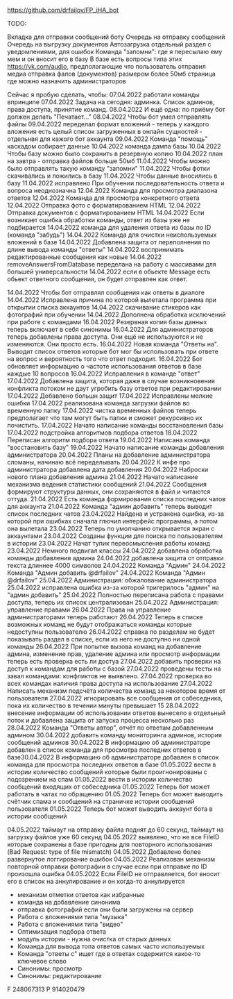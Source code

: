 https://github.com/drfailov/FP_iHA_bot


TODO:

Вкладка для отправки сообщений боту
Очередь на отправку сообщений
Очередь на выгрузку документов
Автозагрузка
отдельный раздел с уведомлениями, для ошибок
Команда "запомни": где я пересылаю ему мем и он вносит его в базу
В базе есть вопросы типа этих https://vk.com/audio, предполагающие что пользователь отправил медиа
отправка фалов (документов) размером более 50мб
страница где можно назначить администраторов

Сейчас я пробую сделать, чтобы:
07.04.2022 работали команды впринципе
07.04.2022 Задача на сегодня: админка. Список админов, права доступа, принятие команд.
08.04.2022 И ещё одна: по приёму бот должен делать "Печатает..."
08.04.2022 Чтобы бот умел отправлять файлы
09.04.2022 переделал формат вложений - теперь у каждого вложения есть целый список загруженных в онлайн сущностей - отдельнвя для кажого бот аккаунта
09.04.2022 Команда "помощь" каскадом собирает данные
10.04.2022 команда дампа базы
10.04.2022 Чтобы базу можно было сохранить в резервную копию
10.04.2022 план на завтра - отправка файлов больше 50мб
11.04.2022 Чтобы можно было отправлять такую команду "запомни"
11.04.2022 Чтобы фотки скачивались и ложились в базу
11.04.2022 Чтобы данные вносились в базу
11.04.2022 исправлено При обучении последовательность ответа и вопроса неоднозначна
12.04.2022 Команда для просмотра диапазона ответов
12.04.2022 Команда для просмотра конкретного ответа
12.04.2022 Отправка фото с форматированием HTML
12.04.2022 Отправка документов с форматированием HTML
14.04.2022 Если возникает ошибка обработки команды, ответ из базы уже не подбирается
14.04.2022 команда для удаления ответа из базы по ID (команда "забудь")
14.04.2022 Команда для очистки неиспользуемых вложений в базе
14.04.2022 Добавлена защита от переполнения по длине вывода команды "ответы"
14.04.2022 воспринимать редактированные сообщения как новые
14.04.2022 removeAnswersFromDatabase переделана на работу с массивами для большей универсальности
14.04.2022 если в обьекте Message есть обьект ответного сообщения, он будет отправлен как ответ.

14.04.2022 Чтобы бот отправлял сообщения как ответы в диалоге
14.04.2022 Исправлена причина по которой вылетала программа при открытии списка аккаунтов
14.04.2022 скачивание стикеров как фотографий при обучении
14.04.2022 Дополнена обработка исключений при работе с командами
16.04.2022 Резервная копия базы данных теперь включает в себя синонимы
16.04.2022 Для администраторов теперь добавлены права доступа. Они ещё не используются и не изменяются. Они просто есть.
16.04.2022 Новая команда "Ответы на". Выводит список ответов которые бот мог бы использовать при ответе на вопрос и вероятность того что ответ подходит.
16.04.2022 Бот обновляет информацию о частоте использования ответов в базе каждые 10 вопросов
16.04.2022 Исправления в команде "ответ"
17.04.2022 Добавлена защита, которая даже в случае возникновения конфликта потоком не даут угробить базу ответов при редактировании
17.04.2022 Добавлено большн защит
17.04.2022 Исправлены мелкие ошибки
17.04.2022 реализована команда загрузки файлов во временную папку
17.04.2022 чистка временных файлов теперь предполагает что там могут быть папки и сможет рекурсивно их почистить.
17.04.2022 Начато написание команды восстановления базы
17.04.2022 подстройка алгоритмов подбора ответов
18.04.2022 Переписан алгоритм подбора ответа
19.04.2022 Написана команда "восстановить базу"
19.04.2022 Начато написание команды добавления администратора
20.04.2022 Планы на добавление администратора сломаны, начинаю всё переделывать
20.04.2022 К инфе про администратора добавлена дата добавления
20.04.2022 Наброски нового плана добавления админа
21.04.2022 Начато написание механизма ведения статистики сообщений
21.04.2022 Сообщения формируют структуры данных, они сохраняются в файл и читаются оттуда.
21.04.2022 Есть команда формирования списка последних чатов для аккаунта
21.04.2022 Команда "админ добавить" теперь выводит список последних чатов
23.04.2022 Найдена и устранена ошибка, из-за которой при ошибках сначала глючил интерфейс программы, а потом она вылетала
23.04.2022 Теперь по умолчанию открывается экран с аккаунтами
23.04.2022 Созданы функции для поиска по пользователям в истории
23.04.2022 Начат тупик переосмысления работы команд
23.04.2022 Немного подвигал классы
24.04.2022 добавлена обработка команды добавления админа
24.04.2022 добавлена защита от отправки текста длиннее 4000 символов
24.04.2022 Команда "Админ"
24.04.2022 Команда "Админ добавить @drfailov"
24.04.2022 Команда "Админ @drfailov"
25.04.2022 Администрация: обжалование администратора
25.04.2022 исправлена ошибка из-за которой тригерилось "админ" на "админ добавить"
25.04.2022 Полностью переписана работа с правами доступа, теперь их список централизован
25.04.2022 Администрация: управление правами
26.04.2022 Права на управление администраторами теперь работают
26.04.2022 Теперь в списке возможных команд не будут отображаться команды которые недоступны пользователю
26.04.2022 справка по разделам не будет показывать раздел в списке, если из него не доступно ни одной команды
26.04.2022 При попытке вызова команд на добавление админа, изменение прав, удаление админа или просмотр информации теперь есть проверка есть ли достуа
27.04.2022 добавить проверки на доступ к командам для работы с базой
27.04.2022 проведены тесты на завал командами: конфликтов не выявлено.
27.04.2022 проверка во всех командах наличия права доступа на использование
27.04.2022 Написать механизм подсчёта количества команд за некоторое время от пользователя
27.04.2022 игнорировать все сообщения от собеседника, пока их количество в течении минуты превышает 15
28.04.2022 внесение информации об использовании ответов вынесело в отдельный поток и добавлена защита от запуска процесса несколько раз
28.04.2022 Команда "Ответы автор", отчёт по ответам добавленным админом
30.04.2022 добавить команду мониторинга админов, история сообщений админов 
30.04.2022 В информацию об администраторе добавлен в список команда для просмотра последних ответов в базе30.04.2022 В информацию об администраторе добавлен в список команда для просмотра последних ответов в базе
01.05.2022 вести в истории количество сообщений которые были проигнонированы с подозрением на спам
01.05.2022 вести в истории количество сообщений входящих от собеседника
01.05.2022 Теперь бот может работать в чатах по обращению
01.05.2022 Теперь бот может выводить счётчик спама и сообщений на страничке истории сообщений пользователя
01.05.2022 Теперь бот может выводить аккаунт бота в истории сообщений

04.05.2022 таймаут на отправку файла поднят до 60 секунд, таймаут на загрузку файлов уже 60 секунд
04.05.2022 выявлено, что не все FileID которые сохранены в базе пригодны для повторного использования (Bad Request: type of file mismatch)
04.05.2022 Добавлено более развернутое логгирование ошибок
04.05.2022 Реализован механизм повторной отправки фотографии в случае если при отправке по ID произошла ошибка
04.05.2022 Если FileID не отправляется, бот вносит его в список на аннулирование  и он когда-то аннулируется



- механизм отметки ответов как избранные
- команда на добавление синонима
- отправка фотографий если они были загружены на сервер
- Работа с вложениями типа "музыка"
- Работа с вложениями типа "видео"
- Оптимизация подбора ответа
- модуль истории - нужна очистка от старых данных
- Команда для вывода топа ответов самых часто используемых
- Команда "ответы с" ищет где в ответах содержится какое-то ключевое слово
- Синонимы: просмотр
- Синонимы: редактирование


F 248067313 
P 914020479 
